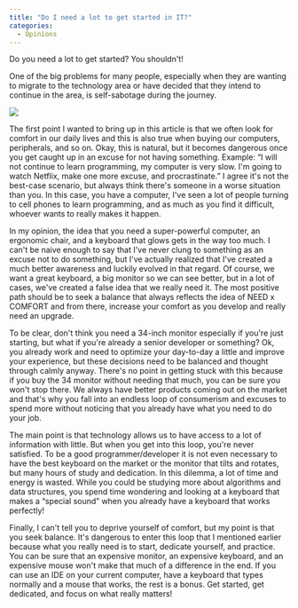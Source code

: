 ```yaml
---
title: "Do I need a lot to get started in IT?"
categories:
  - Opinions
---
```

Do you need a lot to get started? You shouldn't!

One of the big problems for many people, especially when they are wanting to migrate to the technology area or have decided that they intend to continue in the area, is self-sabotage during the journey.

![](https://blogfelipe.com/assets/images/start-it.png)

The first point I wanted to bring up in this article is that we often look for comfort in our daily lives and this is also true when buying our computers, peripherals, and so on. Okay, this is natural, but it becomes dangerous once you get caught up in an excuse for not having something. Example: “I will not continue to learn programming, my computer is very slow. I'm going to watch Netflix, make one more excuse, and procrastinate.” I agree it's not the best-case scenario, but always think there's someone in a worse situation than you. In this case, you have a computer, I've seen a lot of people turning to cell phones to learn programming, and as much as you find it difficult, whoever wants to really makes it happen.

In my opinion, the idea that you need a super-powerful computer, an ergonomic chair, and a keyboard that glows gets in the way too much. I can't be naive enough to say that I've never clung to something as an excuse not to do something, but I've actually realized that I've created a much better awareness and luckily evolved in that regard. Of course, we want a great keyboard, a big monitor so we can see better, but in a lot of cases, we've created a false idea that we really need it. The most positive path should be to seek a balance that always reflects the idea of NEED x COMFORT and from there, increase your comfort as you develop and really need an upgrade.

To be clear, don't think you need a 34-inch monitor especially if you're just starting, but what if you're already a senior developer or something? Ok, you already work and need to optimize your day-to-day a little and improve your experience, but these decisions need to be balanced and thought through calmly anyway. There's no point in getting stuck with this because if you buy the 34 monitor without needing that much, you can be sure you won't stop there. We always have better products coming out on the market and that's why you fall into an endless loop of consumerism and excuses to spend more without noticing that you already have what you need to do your job.

The main point is that technology allows us to have access to a lot of information with little. But when you get into this loop, you're never satisfied. To be a good programmer/developer it is not even necessary to have the best keyboard on the market or the monitor that tilts and rotates, but many hours of study and dedication. In this dilemma, a lot of time and energy is wasted. While you could be studying more about algorithms and data structures, you spend time wondering and looking at a keyboard that makes a “special sound” when you already have a keyboard that works perfectly!

Finally, I can't tell you to deprive yourself of comfort, but my point is that you seek balance. It's dangerous to enter this loop that I mentioned earlier because what you really need is to start, dedicate yourself, and practice. You can be sure that an expensive monitor, an expensive keyboard, and an expensive mouse won't make that much of a difference in the end. If you can use an IDE on your current computer, have a keyboard that types normally and a mouse that works, the rest is a bonus. Get started, get dedicated, and focus on what really matters!

